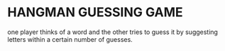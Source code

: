 # HANGMAN GUESSING GAME
 one player thinks of a word and the other tries to guess it by suggesting letters within a certain number of guesses.
